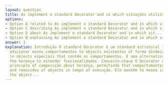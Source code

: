 ```yaml
---
layout: question
title: As implement o standard Decorator and in which situações utilizá-lo
options:
- Option A related to As implement o standard Decorator and in which sit...
- Option C describing As implement o standard Decorator and in which sit...
- Option D about As implement o standard Decorator and in which sit...
- Option B explaining As implement o standard Decorator and in which sit...
answer: 1
explanation: Introdução O standard Decorator é um standard estrutural that permite
  adicionar novos comportamentos to objects existentes of forma dinâmica, envolvendo-os
  in objects especiais that contêm os comportamentos. É uma alternativa flexible to
  the herança to estender funcionalidades. Conceito-chave O Decorator opera in the
  principle of composição about herança, permitindo that comportamentos sejam anexados
  and removidos of objects in tempo of execução. Ele mantém to mesma interface of
  the object...
---
```

